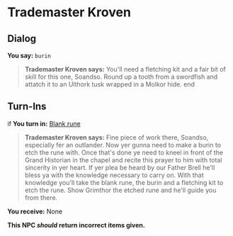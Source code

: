 # Trademaster Kroven


## Dialog

**You say:** `burin`



>**Trademaster Kroven says:** You'll need a fletching kit and a fair bit of skill for this one, Soandso. Round up a tooth from a swordfish and attatch it to an Ulthork tusk wrapped in a Molkor hide.
end

## Turn-Ins




if **You turn in:** [Blank rune](/item/1852)


>**Trademaster Kroven says:** Fine piece of work there, Soandso, especially fer an outlander. Now yer gunna need to make a burin to etch the rune with. Once that's done ye need to kneel in front of the Grand Historian in the chapel and recite this prayer to him with total sincerity in yer heart. If yer plea be heard by our Father Brell he'll bless ya with the knowledge necessary to carry on. With that knowledge you'll take the blank rune, the burin and a fletching kit to etch the rune. Show Grimthor the etched rune and he'll guide you from there.


 **You receive:** None 

**This NPC *should* return incorrect items given.**
